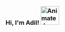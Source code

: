 ### Hi, I'm Adil! <img src="https://iam-weijie.github.io/wave/hand-emoji.svg" alt="Animated Emoji" width="50" height="50">




